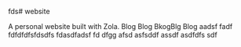 fds# website

A personal website built with Zola.
Blog Blog BkogBlg
Blog
aadsf
fadf
fdfdfdfsfdsdfs
fdasdfadsf
fd
dfgg
afsd
asfsddf
assdf
asdfdfs
sdf

